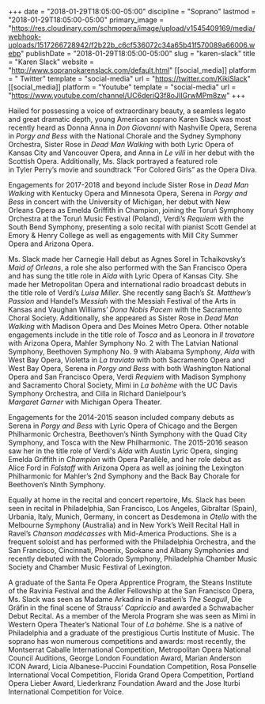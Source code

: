 +++
date = "2018-01-29T18:05:00-05:00"
discipline = "Soprano"
lastmod = "2018-01-29T18:05:00-05:00"
primary_image = "https://res.cloudinary.com/schmopera/image/upload/v1545409169/media/webhook-uploads/1517266728942/f2b22b_c6cf536072c34a65b41f570089a66006.webp"
publishDate = "2018-01-29T18:05:00-05:00"
slug = "karen-slack"
title = "Karen Slack"
website = "http://www.sopranokarenslack.com/default.html"
[[social_media]]
platform = " Twitter"
template = "social-media"
url = "https://twitter.com/KikiSlack"
[[social_media]]
platform = "Youtube"
template = "social-media"
url = "https://www.youtube.com/channel/UC6deriQ3f8oJIIGrwMPm8zw"
+++

Hailed	 for	 possessing	 a	 voice	 of	 extraordinary	 beauty,	 a	 seamless	 legato	 and	 great	 dramatic	 depth, young	 American	 soprano	 Karen	 Slack	 was	 most	 recently	 heard	 as	 Donna	Anna	in *Don	Giovanni* with	Nashville	Opera,	Serena	in *Porgy	 and	Bess* with	 the	 National	 Chorale	 and	 the	 Sydney	 Symphony	 Orchestra, Sister	 Rose	 in *Dead	 Man	Walking* with	both	Lyric	Opera	of	Kansas	City	and	Vancouver	Opera,	and	Anna	in *Le	villi*
in	her	debut	with	the	Scottish	Opera. Additionally,	Ms.	Slack	portrayed	a featured	role	
in	 Tyler	 Perry’s	 movie	 and	 soundtrack	 “For	 Colored	 Girls”	 as	 the	 Opera	 Diva.

Engagements	for	2017-2018	and	beyond	include	Sister	Rose	in	*Dead	Man	Walking*	with Kentucky	 Opera	 and	 Minnesota	 Opera, Serena	 in *Porgy	 and	 Bess* in	 concert	 with	 the University	 of	 Michigan,	 her	 debut	 with	 New	 Orleans	 Opera	 as	 Emelda	 Griffith	 in	Champion, joining	the	Toruń Symphony	Orchestra	at	the	Toruń	Music	Festival	(Poland),
Verdi’s	*Requiem*	with	the	South	Bend	Symphony, presenting	a	solo	recital	with	pianist Scott	Gendel	at	Emory	&	Henry	College as	well	as	engagements	with	Mill	City	Summer	 Opera	and	Arizona	Opera.

Ms.	Slack made	her	Carnegie	Hall	debut	as	Agnes	Sorel	in	Tchaikovsky’s	*Maid	of	Orleans*, a	role	she	also	performed	with	the	San	Francisco	Opera and has	sung	the	title	role	in *Aïda* with	Lyric	Opera	of	Kansas	City.	She made	her	Metropolitan	Opera	 and	 international	 radio	 broadcast	 debuts	 in	 the	 title	 role	 of	 Verdi’s	 *Luisa	 Miller*.	 She	 recently	 sang Bach’s *St.	 Matthew’s Passion* and	Handel’s	*Messiah*	with	the	Messiah	Festival	of	the	Arts	in	Kansas and Vaughan Williams’ *Dona	Nobis	Pacem* with	the	Sacramento	Choral	Society.	Additionally,	she appeared	as	Sister	Rose	in	*Dead	Man	Walking* with	Madison	Opera	and	Des	
Moines	 Metro	 Opera. Other	 notable	 engagements	 include	 in	 the	 title	 role	 of	 *Tosca* and	 as	 Leonora	 in	 *Il	 trovatore*	 with	Arizona	 Opera,	 Mahler	 Symphony	 No.	 2 with	 The	 Latvian	 National	 Symphony,	 Beethoven	 Symphony	 No.	 9 with	 Alabama	Symphony, *Aida* with	West	Bay	Opera, Violetta	in	*La	traviata* with	both	Sacramento	Opera	and	West	Bay	Opera,	Serena	in	*Porgy	and	Bess* with	both	Washington	National	Opera	and	San	Francisco	Opera,	Verdi	*Requiem*	with	Madison	Symphony	and	Sacramento	 Choral	Society,	Mimi	in	 *La	 bohème* with	 the	UC	Davis	Symphony	Orchestra,	and	Cilla	in	 Richard	Danielpour’s	
*Margaret	Garner* with	Michigan	Opera	Theater.	 

Engagements	for	the	2014-2015 season included company	debuts	as	Serena	in	*Porgy	and	Bess* with	Lyric	Opera	of	Chicago and	the	Bergen	Philharmonic	Orchestra,	Beethoven’s	Ninth	Symphony	with	the	Quad	City	Symphony, and Tosca	with	the	New	Philharmonic.	The	2015-2016	season	saw	her	in the	title	role	of Verdi's	*Aïda*	with	Austin	Lyric	Opera,	singing	Emelda	Griffith in	*Champion*	with Opera	Parallèle,	and	her	role	debut	as	Alice	Ford	in	*Falstaff* with	Arizona	Opera as	well	as	joining	the	Lexington	Philharmonic	 for	Mahler’s	2nd Symphony and	the	Back	Bay	Chorale	 for	 Beethoven’s	Ninth	Symphony.

Equally	at	home	in	the	recital	and	concert	repertoire,	Ms.	Slack has	been	seen	in	recital	in	Philadelphia,	San	Francisco,	Los	Angeles,	 Gibraltar	 (Spain),	 Urbania,	 Italy,	 Munich,	 Germany,	 in	 concert	 as	 Desdemona	 in	 *Otello*	 with	 the	 Melbourne	Symphony	(Australia)	and	in	New	York’s	Weill	Recital	Hall	in	Ravel’s	*Chanson	madécasses* with	Mid-America	Productions.	She	is	a	frequent	soloist	and	has	performed	with	the	Philadelphia	Orchestra,	and	the	San Francisco,	Cincinnati,	Phoenix,	Spokane	and	 Albany	 Symphonies and	 recently	 debuted	 with	 the	 Colorado	 Symphony, Philadelphia	 Chamber Music	 Society	 and	Chamber	Music	Festival	of	Lexington.

A	graduate	of	the	Santa	Fe	Opera	Apprentice	Program,	the	Steans	Institute	of	the	Ravinia	Festival	and	the	Adler Fellowship	at	the	San	Francisco	Opera, Ms.	Slack was	seen	as	Madame	Arkadina	in	Pasatieri’s	*The	Seagull*, Die	Gräfin	in	the	final	scene	of	Strauss’	*Capriccio*	and	awarded	a	Schwabacher	Debut	Recital.	As	a	member	of	the	Merola	Program	she	was	seen	as	Mimi	in	Western	Opera	Theater’s	National	Tour	of	*La	bohème*.	She	is	a	native	of	Philadelphia	and	a	graduate	of	 the	prestigious	Curtis	Institute	of	Music.	The	soprano	has	won	numerous	competitions	and	awards:	most	recently, the	Montserrat	Caballe	International Competition,	 Metropolitan	 Opera	 National	 Council	 Auditions,	 George	 London	 Foundation	 Award,	 Marian	Anderson	 ICON	 Award,	 Licia	 Albanese-Puccini	 Foundation	 Competition,	 Rosa	 Ponselle International	 Vocal	 Competition,	Florida	 Grand	 Opera	 Competition,	 Portland	 Opera	 Lieber	 Award,	 Liederkranz Foundation	 Award	 and	 the	 Jose	 Iturbi	International	Competition	for	Voice.
